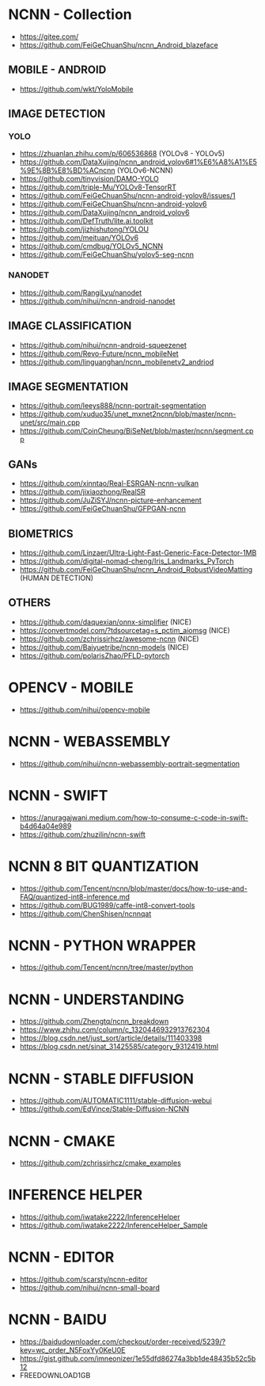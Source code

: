 # NCNN - Collection

- https://gitee.com/
- https://github.com/FeiGeChuanShu/ncnn_Android_blazeface

## MOBILE - ANDROID
- https://github.com/wkt/YoloMobile

## IMAGE DETECTION

### YOLO
- https://zhuanlan.zhihu.com/p/606536868 (YOLOv8 - YOLOv5)
- https://github.com/DataXujing/ncnn_android_yolov6#1%E6%A8%A1%E5%9E%8B%E8%BD%ACncnn (YOLOv6-NCNN)
- https://github.com/tinyvision/DAMO-YOLO
- https://github.com/triple-Mu/YOLOv8-TensorRT
- https://github.com/FeiGeChuanShu/ncnn-android-yolov8/issues/1
- https://github.com/FeiGeChuanShu/ncnn-android-yolov6
- https://github.com/DataXujing/ncnn_android_yolov6
- https://github.com/DefTruth/lite.ai.toolkit
- https://github.com/jizhishutong/YOLOU
- https://github.com/meituan/YOLOv6
- https://github.com/cmdbug/YOLOv5_NCNN
- https://github.com/FeiGeChuanShu/yolov5-seg-ncnn

### NANODET
- https://github.com/RangiLyu/nanodet
- https://github.com/nihui/ncnn-android-nanodet

## IMAGE CLASSIFICATION
- https://github.com/nihui/ncnn-android-squeezenet
- https://github.com/Revo-Future/ncnn_mobileNet
- https://github.com/linguanghan/ncnn_mobilenetv2_andriod

## IMAGE SEGMENTATION
- https://github.com/leeys888/ncnn-portrait-segmentation
- https://github.com/xuduo35/unet_mxnet2ncnn/blob/master/ncnn-unet/src/main.cpp
- https://github.com/CoinCheung/BiSeNet/blob/master/ncnn/segment.cpp

## GANs
- https://github.com/xinntao/Real-ESRGAN-ncnn-vulkan
- https://github.com/jixiaozhong/RealSR
- https://github.com/JuZiSYJ/ncnn-picture-enhancement
- https://github.com/FeiGeChuanShu/GFPGAN-ncnn

## BIOMETRICS
- https://github.com/Linzaer/Ultra-Light-Fast-Generic-Face-Detector-1MB
- https://github.com/digital-nomad-cheng/Iris_Landmarks_PyTorch
- https://github.com/FeiGeChuanShu/ncnn_Android_RobustVideoMatting (HUMAN DETECTION)

## OTHERS
- https://github.com/daquexian/onnx-simplifier (NICE)
- https://convertmodel.com/?tdsourcetag=s_pctim_aiomsg (NICE)
- https://github.com/zchrissirhcz/awesome-ncnn (NICE)
- https://github.com/Baiyuetribe/ncnn-models (NICE)
- https://github.com/polarisZhao/PFLD-pytorch

# OPENCV - MOBILE
- https://github.com/nihui/opencv-mobile

# NCNN - WEBASSEMBLY
- https://github.com/nihui/ncnn-webassembly-portrait-segmentation

# NCNN - SWIFT
- https://anuragajwani.medium.com/how-to-consume-c-code-in-swift-b4d64a04e989
- https://github.com/zhuzilin/ncnn-swift

# NCNN 8 BIT QUANTIZATION
- https://github.com/Tencent/ncnn/blob/master/docs/how-to-use-and-FAQ/quantized-int8-inference.md
- https://github.com/BUG1989/caffe-int8-convert-tools
- https://github.com/ChenShisen/ncnnqat

# NCNN - PYTHON WRAPPER
- https://github.com/Tencent/ncnn/tree/master/python

# NCNN - UNDERSTANDING
- https://github.com/Zhengtq/ncnn_breakdown
- https://www.zhihu.com/column/c_1320446932913762304
- https://blog.csdn.net/just_sort/article/details/111403398
- https://blog.csdn.net/sinat_31425585/category_9312419.html

# NCNN - STABLE DIFFUSION
- https://github.com/AUTOMATIC1111/stable-diffusion-webui
- https://github.com/EdVince/Stable-Diffusion-NCNN

# NCNN - CMAKE
- https://github.com/zchrissirhcz/cmake_examples

# INFERENCE HELPER
- https://github.com/iwatake2222/InferenceHelper
- https://github.com/iwatake2222/InferenceHelper_Sample

# NCNN - EDITOR
- https://github.com/scarsty/ncnn-editor
- https://github.com/nihui/ncnn-small-board

# NCNN - BAIDU
- https://baidudownloader.com/checkout/order-received/5239/?key=wc_order_N5FoxYy0KeU0E
- https://gist.github.com/imneonizer/1e55dfd86274a3bb1de48435b52c5b12
- FREEDOWNLOAD1GB

